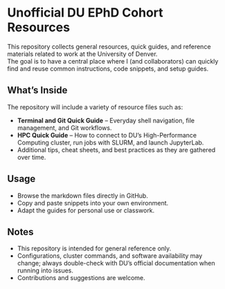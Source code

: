 # Unofficial DU EPhD Cohort Resources

This repository collects general resources, quick guides, and reference materials related to work at the University of Denver.  
The goal is to have a central place where I (and collaborators) can quickly find and reuse common instructions, code snippets, and setup guides.

## What’s Inside
The repository will include a variety of resource files such as:
- **Terminal and Git Quick Guide** – Everyday shell navigation, file management, and Git workflows.  
- **HPC Quick Guide** – How to connect to DU’s High-Performance Computing cluster, run jobs with SLURM, and launch JupyterLab.  
- Additional tips, cheat sheets, and best practices as they are gathered over time.

## Usage
- Browse the markdown files directly in GitHub.  
- Copy and paste snippets into your own environment.  
- Adapt the guides for personal use or classwork.  

## Notes
- This repository is intended for general reference only.  
- Configurations, cluster commands, and software availability may change; always double-check with DU’s official documentation when running into issues.  
- Contributions and suggestions are welcome.
